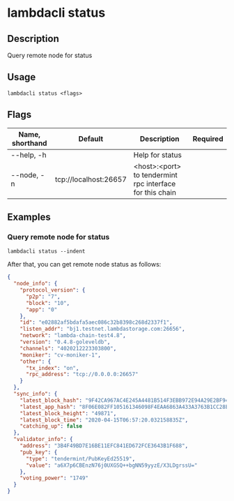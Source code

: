 # lambdacli status

## Description

Query remote node for status

## Usage

```shell
lambdacli status <flags>
```

## Flags

| Name, shorthand       | Default               | Description                         | Required |
| --------------------- | --------------------- | ----------------------------------- | -------- |
| --help, -h            |                       | Help for status                     |          |
| --node, -n            | tcp://localhost:26657 |\<host>:\<port> to tendermint rpc interface for this chain |          |

## Examples

### Query remote node for status

```shell
lambdacli status --indent
```

After that, you can get remote node status as follows:

```json
{
  "node_info": {
    "protocol_version": {
      "p2p": "7",
      "block": "10",
      "app": "0"
    },
    "id": "e02882af5bdafa5aec086c32b8398c268d2337f1",
    "listen_addr": "bj1.testnet.lambdastorage.com:26656",
    "network": "lambda-chain-test4.8",
    "version": "0.4.8-goleveldb",
    "channels": "4020212223303800",
    "moniker": "cv-moniker-1",
    "other": {
      "tx_index": "on",
      "rpc_address": "tcp://0.0.0.0:26657"
    }
  },
  "sync_info": {
    "latest_block_hash": "9F42CA967AC4E245A4481B514F3EBB972E94A29E2BF948949096874DB4BB16E4",
    "latest_app_hash": "8F06E082FF105161346098F4EAA6863A433A3763B1CC28EF55211FC57A212B05",
    "latest_block_height": "49871",
    "latest_block_time": "2020-04-15T06:57:20.032158835Z",
    "catching_up": false
  },
  "validator_info": {
    "address": "3B4F49BD7E16BE11EFC841ED672FCE3643B1F688",
    "pub_key": {
      "type": "tendermint/PubKeyEd25519",
      "value": "a6X7p6CBEnzN76j0UXGSQ++bgNN59yyzE/X3LDgrssU="
    },
    "voting_power": "1749"
  }
}
```
